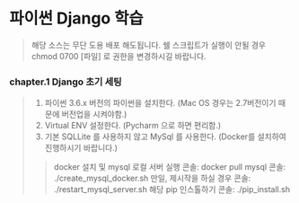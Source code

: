 # 파이썬 Django 학습
> 해당 소스는 무단 도용 배포 해도됩니다.
> 쉘 스크립트가 실행이 안될 경우 chmod 0700 [파일] 로 권한을 변경하시길 바랍니다.

### chapter.1 Django 초기 세팅
> 1) 파이썬 3.6.x 버전의 파이썬을 설치한다. (Mac OS 경우는 2.7버전이기 때문에 버전업을 시켜야함.)
> 2) Virtual ENV 설정한다. (Pycharm 으로 하면 편리함.)
> 3) 기본 SQLLite 를 사용하지 않고 MySql 를 사용한다. (Docker를 설치하여 진행하시기 바랍니다.)
> 
>> docker 설치 및 mysql 로컬 서버 실행
>> 콘솔: docker pull mysql
>> 콘솔: ./create_mysql_docker.sh
>> 만일,  제시작을 하실 경우 콘솔: ./restart_mysql_server.sh
>> 해당 pip 인스톨하기 콘솔: ./pip_install.sh

